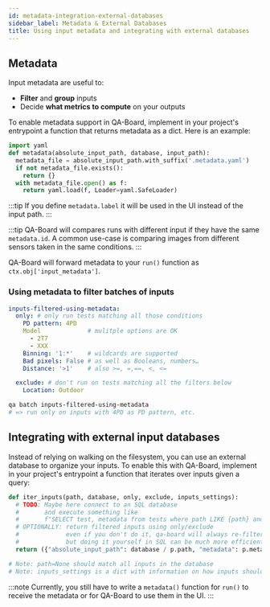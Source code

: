 ```yaml
---
id: metadata-integration-external-databases
sidebar_label: Metadata & External Databases
title: Using input metadata and integrating with external databases
---
```

## Metadata
Input metadata are useful to:
- **Filter** and **group** inputs
- Decide **what metrics to compute** on your outputs


To enable metadata support in QA-Board, implement in your project's entrypoint a function that returns metadata as a dict. Here is an example:

```python title="qa/main.py (qaboard.yaml: project.entrypoint)"
import yaml
def metadata(absolute_input_path, database, input_path):
  metadata_file = absolute_input_path.with_suffix('.metadata.yaml')
  if not metadata_file.exists():
    return {}
  with metadata_file.open() as f:
    return yaml.load(f, Loader=yaml.SafeLoader)
```

:::tip
If you define `metadata.label` it will be used in the UI instead of the input path.
:::

:::tip
QA-Board will compares runs with different input if they have the same `metadata.id`. A common use-case is comparing images from different sensors taken in the same conditions.
:::

QA-Board will forward metadata to your `run()` function as `ctx.obj['input_metadata']`.


### Using metadata to filter batches of inputs
```yaml title="qa/batches.yaml"
inputs-filtered-using-metadata:
  only: # only run tests matching all those conditions
    PD pattern: 4PD
    Model             # mulitple options are OK
      - 2T7
      - XXX
    Binning: '1:*'    # wildcards are supported
    Bad pixels: False # as well as Booleans, numbers…
    Distance: '>1'    # also >=, =,==, <, <=

  exclude: # don't run on tests matching all the filters below
    Location: Outdoor
```

```bash
qa batch inputs-filtered-using-metadata
# => run only on inputs with 4PD as PD pattern, etc.
```

## Integrating with external input databases
Instead of relying on walking on the filesystem, you can use an external database to organize your inputs. To enable this with QA-Board, implement in your project's entrypoint a function that iterates over inputs given a query:

```python title="qa/main.py"
def iter_inputs(path, database, only, exclude, inputs_settings):
  # TODO: Maybe here connect to an SQL database
  #       and execute something like
  #       f"SELECT test, metadata from tests where path LIKE {path} and database={database}"
  # OPTIONALLY: return filtered inputs using only/exclude
  #             even if you don't do it, qa-board will always re-filter
  #             but doing it yourself in SQL can be much more efficient
  return ({"absolute_input_path": database / p.path, "metadata": p.metadata} for p in inputs)

# Note: path=None should match all inputs in the database
# Note: inputs_settings is a dict with information on how inputs should be found: file globs, use_parent, or anything else you put in qaboard.yaml's inputs.
```

:::note
Currently, you still have to write a `metadata()` function for `run()` to receive the metadata or for QA-Board to use them in the UI.
:::
